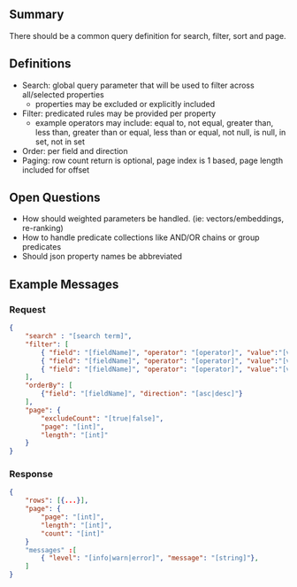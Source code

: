 
## Summary

There should be a common query definition for search, filter, sort and page.

## Definitions

- Search: global query parameter that will be used to filter across all/selected properties
  - properties may be excluded or explicitly included
- Filter: predicated rules may be provided per property
  - example operators may include: equal to, not equal, greater than, less than, greater than or equal, less than or equal, not null, is null, in set, not in set
- Order: per field and direction
- Paging: row count return is optional, page index is 1 based, page length included for offset

## Open Questions

- How should weighted parameters be handled.  (ie: vectors/embeddings, re-ranking)
- How to handle predicate collections like AND/OR chains or group predicates
- Should json property names be abbreviated

## Example Messages

### Request

```json
{
    "search" : "[search term]",
    "filter": [
        { "field": "[fieldName]", "operator": "[operator]", "value":"[value]" },
        { "field": "[fieldName]", "operator": "[operator]", "value":"[value]" },
        { "field": "[fieldName]", "operator": "[operator]", "value":"[value]" }
    ],
    "orderBy": [
        {"field": "[fieldName]", "direction": "[asc|desc]"}
    ],
    "page": {
        "excludeCount": "[true|false]",
        "page": "[int]",
        "length": "[int]"
    }
}
```

### Response

```json
{
    "rows": [{...}],
    "page": {
        "page": "[int]",
        "length": "[int]",
        "count": "[int]"
    }
    "messages" :[
        { "level": "[info|warn|error]", "message": "[string]"},
    ]
}
```
